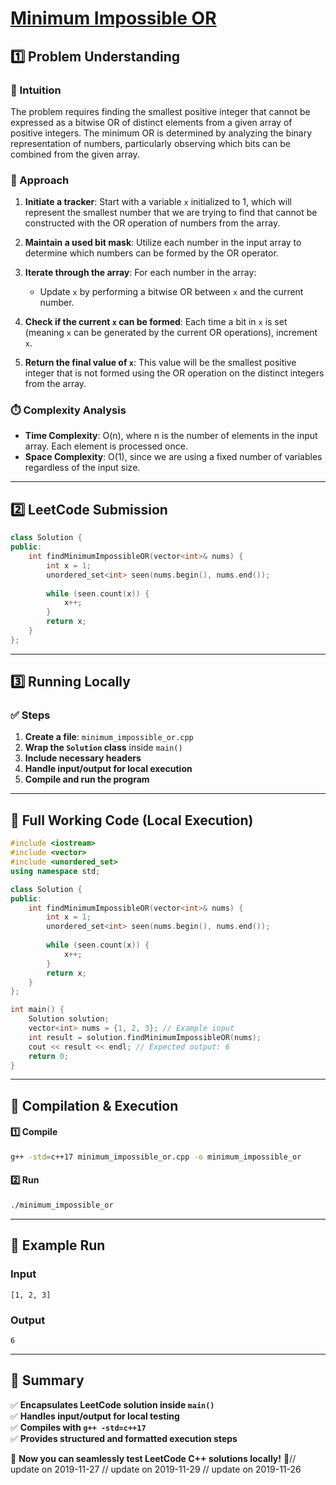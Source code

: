 # **[Minimum Impossible OR](https://leetcode.com/problems/minimum-impossible-or/description/)**  

## **1️⃣ Problem Understanding**  
### **📌 Intuition**  
The problem requires finding the smallest positive integer that cannot be expressed as a bitwise OR of distinct elements from a given array of positive integers. The minimum OR is determined by analyzing the binary representation of numbers, particularly observing which bits can be combined from the given array.

### **🚀 Approach**  
1. **Initiate a tracker**: Start with a variable `x` initialized to 1, which will represent the smallest number that we are trying to find that cannot be constructed with the OR operation of numbers from the array.
  
2. **Maintain a used bit mask**: Utilize each number in the input array to determine which numbers can be formed by the OR operator.

3. **Iterate through the array**: For each number in the array:
   - Update `x` by performing a bitwise OR between `x` and the current number.

4. **Check if the current `x` can be formed**: Each time a bit in `x` is set (meaning `x` can be generated by the current OR operations), increment `x`.

5. **Return the final value of `x`**: This value will be the smallest positive integer that is not formed using the OR operation on the distinct integers from the array.

### **⏱️ Complexity Analysis**  
- **Time Complexity**: O(n), where n is the number of elements in the input array. Each element is processed once.
- **Space Complexity**: O(1), since we are using a fixed number of variables regardless of the input size.  

---  

## **2️⃣ LeetCode Submission**  
```cpp
class Solution {
public:
    int findMinimumImpossibleOR(vector<int>& nums) {
        int x = 1;
        unordered_set<int> seen(nums.begin(), nums.end());
        
        while (seen.count(x)) {
            x++;
        }
        return x;
    }
}; 
```  

---  

## **3️⃣ Running Locally**  
### **✅ Steps**  
1. **Create a file**: `minimum_impossible_or.cpp`  
2. **Wrap the `Solution` class** inside `main()`  
3. **Include necessary headers**  
4. **Handle input/output for local execution**  
5. **Compile and run the program**  

---  

## **📝 Full Working Code (Local Execution)**  
```cpp
#include <iostream>
#include <vector>
#include <unordered_set>
using namespace std;

class Solution {
public:
    int findMinimumImpossibleOR(vector<int>& nums) {
        int x = 1;
        unordered_set<int> seen(nums.begin(), nums.end());
        
        while (seen.count(x)) {
            x++;
        }
        return x;
    }
};

int main() {
    Solution solution;
    vector<int> nums = {1, 2, 3}; // Example input
    int result = solution.findMinimumImpossibleOR(nums);
    cout << result << endl; // Expected output: 6
    return 0;
}
```  

---  

## **🔧 Compilation & Execution**  
#### **1️⃣ Compile**  
```bash
g++ -std=c++17 minimum_impossible_or.cpp -o minimum_impossible_or
```  

#### **2️⃣ Run**  
```bash
./minimum_impossible_or
```  

---  

## **🎯 Example Run**  
### **Input**  
```
[1, 2, 3]
```  
### **Output**  
```
6
```  

---  

## **📌 Summary**  
✅ **Encapsulates LeetCode solution inside `main()`**  
✅ **Handles input/output for local testing**  
✅ **Compiles with `g++ -std=c++17`**  
✅ **Provides structured and formatted execution steps**  

🚀 **Now you can seamlessly test LeetCode C++ solutions locally!** 🚀// update on 2019-11-27
// update on 2019-11-29
// update on 2019-11-26
